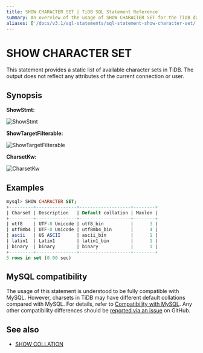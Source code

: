 ```yaml
---
title: SHOW CHARACTER SET | TiDB SQL Statement Reference
summary: An overview of the usage of SHOW CHARACTER SET for the TiDB database.
aliases: ['/docs/v3.1/sql-statements/sql-statement-show-character-set/','/docs/v3.1/reference/sql/statements/show-character-set/']
---
```


# SHOW CHARACTER SET

This statement provides a static list of available character sets in TiDB. The output does not reflect any attributes of the current connection or user.

## Synopsis

**ShowStmt:**

![ShowStmt](/media/sqlgram/ShowStmt.png)

**ShowTargetFilterable:**

![ShowTargetFilterable](/media/sqlgram/ShowTargetFilterable.png)

**CharsetKw:**

![CharsetKw](/media/sqlgram/CharsetKw.png)

## Examples

```sql
mysql> SHOW CHARACTER SET;
+---------+---------------+-------------------+--------+
| Charset | Description   | Default collation | Maxlen |
+---------+---------------+-------------------+--------+
| utf8    | UTF-8 Unicode | utf8_bin          |      3 |
| utf8mb4 | UTF-8 Unicode | utf8mb4_bin       |      4 |
| ascii   | US ASCII      | ascii_bin         |      1 |
| latin1  | Latin1        | latin1_bin        |      1 |
| binary  | binary        | binary            |      1 |
+---------+---------------+-------------------+--------+
5 rows in set (0.00 sec)
```

## MySQL compatibility

The usage of this statement is understood to be fully compatible with MySQL. However, charsets in TiDB may have different default collations compared with MySQL. For details, refer to [Compatibility with MySQL](/mysql-compatibility.md). Any other compatibility differences should be [reported via an issue](https://github.com/pingcap/tidb/issues/new/choose) on GitHub.

## See also

* [SHOW COLLATION](/sql-statements/sql-statement-show-collation.md)
